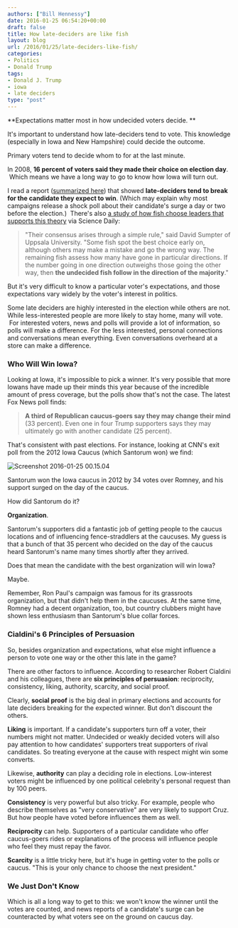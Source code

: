 ```yaml
---
authors: ["Bill Hennessy"]
date: 2016-01-25 06:54:20+00:00
draft: false
title: How late-deciders are like fish
layout: blog
url: /2016/01/25/late-deciders-like-fish/
categories:
- Politics
- Donald Trump
tags:
- Donald J. Trump
- iowa
- late deciders
type: "post"
---
```


**Expectations matter most in how undecided voters decide. **

It's important to understand how late-deciders tend to vote. This knowledge (especially in Iowa and New Hampshire) could decide the outcome.

Primary voters tend to decide whom to for at the last minute.

In 2008, **16 percent of voters said they made their choice on election day**.  Which means we have a long way to go to know how Iowa will turn out.

I read a report ([summarized here](https://hennessysview.com/2015/08/24/trump-good-bad-and-ugly/)) that showed **late-deciders tend to break for the candidate they expect to win**. (Which may explain why most campaigns release a shock poll about their candidate's surge a day or two before the election.)  There's also [a study of how fish choose leaders that supports this theory](https://www.sciencedaily.com/releases/2008/11/081113140310.htm) via Science Daily:



> "Their consensus arises through a simple rule," said David Sumpter of Uppsala University. "Some fish spot the best choice early on, although others may make a mistake and go the wrong way. The remaining fish assess how many have gone in particular directions. If the number going in one direction outweighs those going the other way, then **the undecided fish follow in the direction of the majority**."



But it's very difficult to know a particular voter's expectations, and those expectations vary widely by the voter's interest in politics.

Some late deciders are highly interested in the election while others are not. While less-interested people are more likely to stay home, many will vote.  For interested voters, news and polls will provide a lot of information, so polls will make a difference. For the less interested, personal connections and conversations mean everything. Even conversations overheard at a store can make a difference.



### Who Will Win Iowa?



Looking at Iowa, it's impossible to pick a winner. It's very possible that more Iowans have made up their minds this year because of the incredible amount of press coverage, but the polls show that's not the case. The latest Fox News poll finds:



> **A third of Republican caucus-goers say they may change their mind** (33 percent). Even one in four Trump supporters says they may ultimately go with another candidate (25 percent).



That's consistent with past elections. For instance, looking at CNN's exit poll from the 2012 Iowa Caucus (which Santorum won) we find:

![Screenshot 2016-01-25 00.15.04](https://hennessysview.com/wp-content/uploads/2016/01/Screenshot-2016-01-25-00.15.04.png)


Santorum won the Iowa caucus in 2012 by 34 votes over Romney, and his support surged on the day of the caucus.

How did Santorum do it?

**Organization**.

Santorum's supporters did a fantastic job of getting people to the caucus locations and of influencing fence-straddlers at the caucuses. My guess is that a bunch of that 35 percent who decided on the day of the caucus heard Santorum's name many times shortly after they arrived.

Does that mean the candidate with the best organization will win Iowa?

Maybe.

Remember, Ron Paul's campaign was famous for its grassroots organization, but that didn't help them in the caucuses. At the same time, Romney had a decent organization, too, but country clubbers might have shown less enthusiasm than Santorum's blue collar forces.



### Cialdini's 6 Principles of Persuasion



So, besides organization and expectations, what else might influence a person to vote one way or the other this late in the game?

There are other factors to influence. According to researcher Robert Cialdini and his colleagues, there are **six principles of persuasion**: reciprocity, consistency, liking, authority, scarcity, and social proof.

Clearly, **social proof** is the big deal in primary elections and accounts for late deciders breaking for the expected winner. But don't discount the others.

**Liking** is important. If a candidate's supporters turn off a voter, their numbers might not matter. Undecided or weakly decided voters will also pay attention to how candidates' supporters treat supporters of rival candidates. So treating everyone at the cause with respect might win some converts.

Likewise, **authority** can play a deciding role in elections. Low-interest voters might be influenced by one political celebrity's personal request than by 100 peers.

**Consistency** is very powerful but also tricky. For example, people who describe themselves as "very conservative" are very likely to support Cruz. But how people have voted before influences them as well.

**Reciprocity** can help. Supporters of a particular candidate who offer caucus-goers rides or explanations of the process will influence people who feel they must repay the favor.

**Scarcity** is a little tricky here, but it's huge in getting voter to the polls or caucus. "This is your only chance to choose the next president."



### We Just Don't Know



Which is all a long way to get to this: we won't know the winner until the votes are counted, and news reports of a candidate's surge can be counteracted by what voters see on the ground on caucus day.

